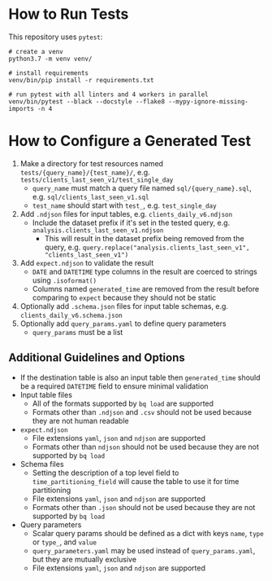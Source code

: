 How to Run Tests
===

This repository uses `pytest`:

```
# create a venv
python3.7 -m venv venv/

# install requirements
venv/bin/pip install -r requirements.txt

# run pytest with all linters and 4 workers in parallel
venv/bin/pytest --black --docstyle --flake8 --mypy-ignore-missing-imports -n 4
```

How to Configure a Generated Test
===

1. Make a directory for test resources named `tests/{query_name}/{test_name}/`,
   e.g. `tests/clients_last_seen_v1/test_single_day`
   - `query_name` must match a query file named `sql/{query_name}.sql`, e.g.
     `sql/clients_last_seen_v1.sql`
   - `test_name` should start with `test_`, e.g. `test_single_day`
1. Add `.ndjson` files for input tables, e.g. `clients_daily_v6.ndjson`
   - Include the dataset prefix if it's set in the tested query,
     e.g. `analysis.clients_last_seen_v1.ndjson`
     - This will result in the dataset prefix being removed from the query,
       e.g. `query.replace("analysis.clients_last_seen_v1",
       "clients_last_seen_v1")`
1. Add `expect.ndjson` to validate the result
   - `DATE` and `DATETIME` type columns in the result are coerced to strings
     using `.isoformat()`
   - Columns named `generated_time` are removed from the result before
     comparing to `expect` because they should not be static
1. Optionally add `.schema.json` files for input table schemas, e.g.
   `clients_daily_v6.schema.json`
1. Optionally add `query_params.yaml` to define query parameters
   - `query_params` must be a list

Additional Guidelines and Options
---

- If the destination table is also an input table then `generated_time` should
  be a required `DATETIME` field to ensure minimal validation
- Input table files
   - All of the formats supported by `bq load` are supported
   - Formats other than `.ndjson` and `.csv` should not be used because they
     are not human readable
- `expect.ndjson`
   - File extensions `yaml`, `json` and `ndjson` are supported
   - Formats other than `ndjson` should not be used because they are not
     supported by `bq load`
- Schema files
  - Setting the description of a top level field to `time_partitioning_field`
    will cause the table to use it for time partitioning
  - File extensions `yaml`, `json` and `ndjson` are supported
  - Formats other than `.json` should not be used because they are not
    supported by `bq load`
- Query parameters
  - Scalar query params should be defined as a dict with keys `name`, `type` or
    `type_`, and `value`
  - `query_parameters.yaml` may be used instead of `query_params.yaml`, but
    they are mutually exclusive
  - File extensions `yaml`, `json` and `ndjson` are supported
